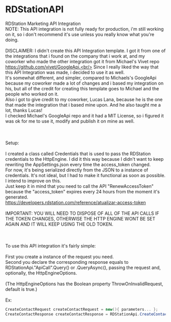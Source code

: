 # RDStationAPI
 RDStation Marketing API Integration<br/>
 NOTE: This API integration is not fully ready for production, i'm still working on it, so i don't recommend it's use unless you really know what you're doing.
 <br/><br/>
 DISCLAIMER: I didn't create this API Integration template. 
 I got it from one of the integrations that i found on the company that i work at, and my coworker who made the other integration got it from Michael's Vivet repo https://github.com/vivet/GoogleApi.<br/>
 Since I really liked the way that this API Integration was made, i decided to use it as well. <br/>
 It's somewhat different, and simpler, compared to Michaels's GoogleApi because my coworker made a lot of changes and i based my integration on his, but all of the credit for creating this template goes to Michael and the people who worked on it.<br/>
 Also i got to give credit to my coworker, Lucas Lana, because he is the one that made the integration that i based mine upon. And he also taught me a lot, thanks Lucas!<br/>
 I checked Michael's GoogleApi repo and it had a MIT License, so i figured it was ok for me to use it, modify and publish it on mine as well.
 <br/><br/>
 <br/><br/>
 Setup:
 <br/><br/>
 I created a class called Credentials that is used to pass the RDStation credentials to the HttpEngine. I did it this way because I didn't want to keep rewriting the AppSettings.json every time the access_token changed.<br/>
 For now, it's being serialized directly from the JSON to a instance of credentials. It's not ideal, but I had to make it functional as soon as possible. I intend to improve on this.<br/>
 Just keep it in mind that you need to call the API "RenewAccessToken" because the "access_token" expires every 24 hours from the moment it's generated.<br/>
 https://developers.rdstation.com/reference/atualizar-access-token
 <br/><br/>
 IMPORTANT: YOU WILL NEED TO DISPOSE OF ALL OF THE API CALLS IF THE TOKEN CHANGES, OTHERWISE THE HTTP ENGINE WONT BE SET AGAIN AND IT WILL KEEP USING THE OLD TOKEN.
 <br/><br/>
 <br/><br/>
 To use this API integration it's fairly simple:
 <br/><br/>
 First you create a instance of the request you need.<br/>
 Second you declare the corresponding response equals to RDStationApi."ApiCall".Query() or .QueryAsync(), passing the request and, optionally, the HttpEngineOptions.
 <br/><br/>
 (The HttpEngineOptions has the Boolean property ThrowOnInvalidRequest, default is true.)
 <br/><br/>
 Ex:<br/>
 ```c#
 CreateContactRequest createContactRequest = new(){ parameters... };
 CreateContactResponse createContactResponse = RDStationApi.CreateContact.Query(contactRequest, httpEngineOptions);
 ```
